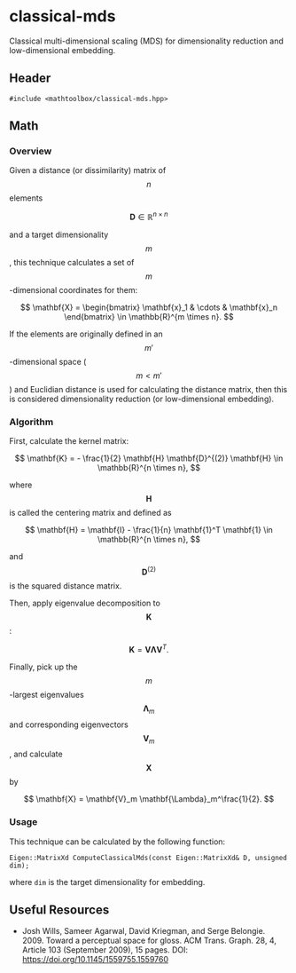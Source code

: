 # classical-mds

Classical multi-dimensional scaling (MDS) for dimensionality reduction and low-dimensional embedding.

## Header

```
#include <mathtoolbox/classical-mds.hpp>
```

## Math

### Overview

Given a distance (or dissimilarity) matrix of $$ n $$ elements

$$
\mathbf{D} \in \mathbb{R}^{n \times n}
$$

and a target dimensionality $$ m $$, this technique calculates a set of $$ m $$-dimensional coordinates for them:

$$
\mathbf{X} = \begin{bmatrix} \mathbf{x}_1 & \cdots & \mathbf{x}_n \end{bmatrix} \in \mathbb{R}^{m \times n}.
$$

If the elements are originally defined in an $$ m' $$-dimensional space ($$ m < m' $$) and Euclidian distance is used for calculating the distance matrix, then this is considered dimensionality reduction (or low-dimensional embedding).

### Algorithm

First, calculate the kernel matrix:

$$
\mathbf{K} = - \frac{1}{2} \mathbf{H} \mathbf{D}^{(2)} \mathbf{H} \in \mathbb{R}^{n \times n},
$$

where $$ \mathbf{H} $$ is called the centering matrix and defined as

$$
\mathbf{H} = \mathbf{I} - \frac{1}{n} \mathbf{1}^T \mathbf{1} \in \mathbb{R}^{n \times n},
$$

and $$ \mathbf{D}^{(2)} $$ is the squared distance matrix.

Then, apply eigenvalue decomposition to $$ \mathbf{K} $$:

$$
\mathbf{K} = \mathbf{V} \mathbf{\Lambda} \mathbf{V}^T.
$$

Finally, pick up the $$ m $$-largest eigenvalues $$ \mathbf{\Lambda}_m $$ and corresponding eigenvectors $$ \mathbf{V}_m $$, and calculate $$ \mathbf{X} $$ by

$$
\mathbf{X} = \mathbf{V}_m \mathbf{\Lambda}_m^\frac{1}{2}.
$$

### Usage
This technique can be calculated by the following function:
```
Eigen::MatrixXd ComputeClassicalMds(const Eigen::MatrixXd& D, unsigned dim);
```
where `dim` is the target dimensionality for embedding.

## Useful Resources

- Josh Wills, Sameer Agarwal, David Kriegman, and Serge Belongie. 2009. Toward a perceptual space for gloss. ACM Trans. Graph. 28, 4, Article 103 (September 2009), 15 pages. DOI: <https://doi.org/10.1145/1559755.1559760>

<script src="https://cdn.mathjax.org/mathjax/latest/MathJax.js?config=TeX-AMS-MML_HTMLorMML" type="text/javascript"></script>
